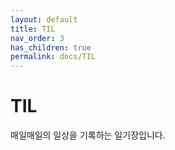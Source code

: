 ```yaml
---
layout: default
title: TIL
nav_order: 3
has_children: true
permalink: docs/TIL
---
```

# TIL
매일매일의 일상을 기록하는 일기장입니다.
